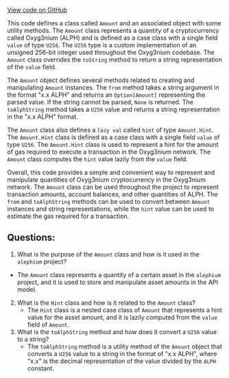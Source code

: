 [View code on GitHub](https://github.com/alephium/alephium/api/src/main/scala/org/alephium/api/model/Amount.scala)

This code defines a class called `Amount` and an associated object with some utility methods. The `Amount` class represents a quantity of a cryptocurrency called Oxyg3nium (ALPH) and is defined as a case class with a single field `value` of type `U256`. The `U256` type is a custom implementation of an unsigned 256-bit integer used throughout the Oxyg3nium codebase. The `Amount` class overrides the `toString` method to return a string representation of the `value` field.

The `Amount` object defines several methods related to creating and manipulating `Amount` instances. The `from` method takes a string argument in the format "x.x ALPH" and returns an `Option[Amount]` representing the parsed value. If the string cannot be parsed, `None` is returned. The `toAlphString` method takes a `U256` value and returns a string representation in the "x.x ALPH" format.

The `Amount` class also defines a `lazy val` called `hint` of type `Amount.Hint`. The `Amount.Hint` class is defined as a case class with a single field `value` of type `U256`. The `Amount.Hint` class is used to represent a hint for the amount of gas required to execute a transaction in the Oxyg3nium network. The `Amount` class computes the `hint` value lazily from the `value` field.

Overall, this code provides a simple and convenient way to represent and manipulate quantities of Oxyg3nium cryptocurrency in the Oxyg3nium network. The `Amount` class can be used throughout the project to represent transaction amounts, account balances, and other quantities of ALPH. The `from` and `toAlphString` methods can be used to convert between `Amount` instances and string representations, while the `hint` value can be used to estimate the gas required for a transaction.
## Questions: 
 1. What is the purpose of the `Amount` class and how is it used in the `alephium` project?
   - The `Amount` class represents a quantity of a certain asset in the `alephium` project, and it is used to store and manipulate asset amounts in the API model.
2. What is the `Hint` class and how is it related to the `Amount` class?
   - The `Hint` class is a nested case class of `Amount` that represents a hint value for the asset amount, and it is lazily computed from the `value` field of `Amount`.
3. What is the `toAlphString` method and how does it convert a `U256` value to a string?
   - The `toAlphString` method is a utility method of the `Amount` object that converts a `U256` value to a string in the format of "x.x ALPH", where "x.x" is the decimal representation of the value divided by the `ALPH` constant.